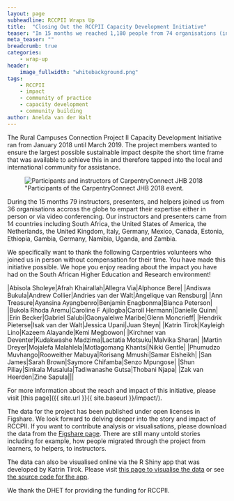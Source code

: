 ```yaml
---
layout: page
subheadline: RCCPII Wraps Up
title:  "Closing Out the RCCPII Capacity Development Initiative"
teaser: "In 15 months we reached 1,180 people from 74 organisations (including 25 out of 26 publicly funded universities) and 17 countries. ."
meta_teaser: ""
breadcrumb: true
categories:
    - wrap-up
header:
    image_fullwidth: "whitebackground.png"
tags:
    - RCCPII
    - impact
    - community of practice
    - capacity development
    - community building
author: Anelda van der Walt
---
```


The Rural Campuses Connection Project II Capacity Development Initiative ran from January 2018 until March 2019.
The project members wanted to ensure the largest possible sustainable impact despite the short time frame that was available to achieve this in and therefore tapped into the local and international community for assistance.

<figure class="image"><img src="{{ site.url }}{{ site.baseurl }}/images/carpentryconnectjhb.JPG" alt="Participants and instructors of CarpentryConnect JHB 2018"><figcaption>"Participants of the CarpentryConnect JHB 2018 event.</figcaption></figure>

During the 15 months 79 instructors, presenters, and helpers joined us from 36 organisations accross the globe to empart their expertise either in person or via video conferencing. Our instructors and presenters came from 14 countries including South Africa, the United States of America, the Netherlands, the United Kingdom, Italy, Germany, Mexico, Canada, Estonia, Ethiopia, Gambia, Germany, Namibia, Uganda, and Zambia.

We specifically want to thank the following Carpentries volunteers who joined us in person without compensation for their time. You have made this initiative possible. We hope you enjoy reading about the impact you have had on the South African Higher Education and Research environment!

|Abisola Sholeye|Afrah Khairallah|Allegra Via|Alphonce Bere|
|Andiswa Bukula|Andrew Collier|Andries van der Walt|Angelique van Rensburg|
|Ann Treasure|Ayansina Ayangbenro|Benjamin Enagbonma|Bianca Peterson|
|Bukola Rhoda Aremu|Caroline F Ajilogba|Caroll Hermann|Danielle Quinn|
|Erin Becker|Gabriel Salubi|Gaonyalelwe Maribe|Glenn Moncrieff|
|Hendrik Pieterse|Isak van der Walt|Jessica Upani|Juan Steyn|
|Katrin Tirok|Kayleigh Lino|Kazeem Alayande|Kemi Megbowon|
|Kirchner van Deventer|Kudakwashe Madzima|Lactatia Motsuku|Malvika Sharan|
|Martin Dreyer|Mojalefa Malahlela|Motlagomang Khantsi|Nikki Gentle|
|Phumudzo Muvhango|Rooweither Mabuya|Rorisang Mmushi|Samar Elsheikh|
|San James|Sarah Brown|Saymore Chifamba|Senzo Mpungose|
|Shun Pillay|Sinkala Musalula|Tadiwanashe Gutsa|Thobani Njapa|
|Zak van Heerden|Zine Sapula|||

For more information about the reach and impact of this initiative, please visit [this page]({{ site.url }}{{ site.baseurl }}/impact/).

The data for the project has been published under open licenses in Figshare. We look forward to delving deeper into the story and impact of RCCPII. If you want to contribute analysis or visualisations, please download the data from the [Figshare page](https://figshare.com/articles/RCCPII_Data/7928480). There are still many untold stories including for example, how people migrated through the project from learners, to helpers, to instructors.

The data can also be visualised online via the R Shiny app that was developed by Katrin Tirok. Please visit [this page to visualise the data](https://tenet-rccpii.github.io/rccpii-2018/impact/visualise/) or see [the source code for the app](https://github.com/katrintirok/rccpii-shinyapp).

We thank the DHET for providing the funding for RCCPII.
